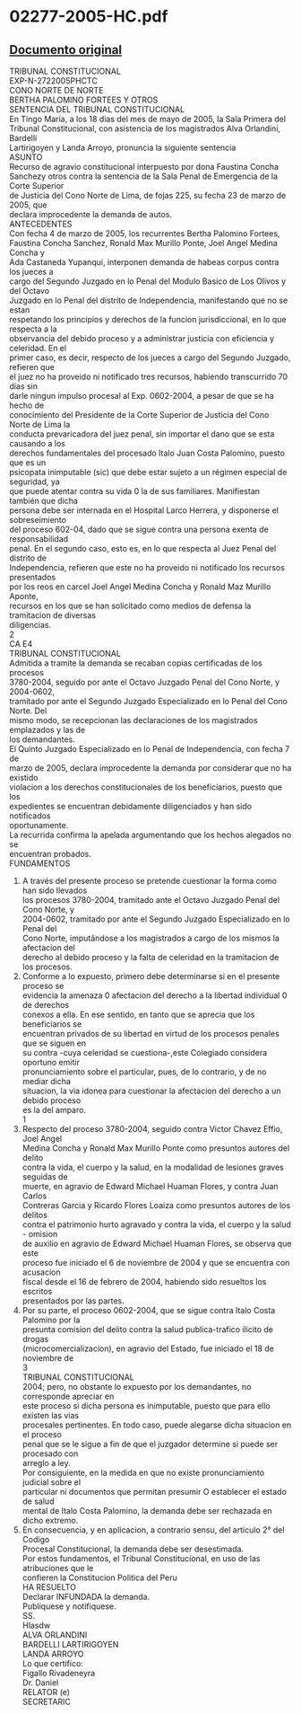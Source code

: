 
02277-2005-HC.pdf
=================
  
[Documento original](https://tc.gob.pe/jurisprudencia/2006/02277-2005-HC.pdf)  
---  
TRIBUNAL CONSTITUCIONAL  
EXP-N-2722005PHCTC  
CONO NORTE DE NORTE  
BERTHA PALOMINO FORTEES Y OTROS  
SENTENCIA DEL TRIBUNAL CONSTITUCIONAL  
En Tingo Maria, a los 18 dias del mes de mayo de 2005, la Sala Primera del  
Tribunal Constitucional, con asistencia de los magistrados Alva Orlandini, Bardelli  
Lartirigoyen y Landa Arroyo, pronuncia la siguiente sentencia  
ASUNTO  
Recurso de agravio constitucional interpuesto por dona Faustina Concha  
Sanchezy otros contra la sentencia de la Sala Penal de Emergencia de la Corte Superior  
de Justicia del Cono Norte de Lima, de fojas 225, su fecha 23 de marzo de 2005, que  
declara improcedente la demanda de autos.  
ANTECEDENTES  
Con fecha 4 de marzo de 2005, los recurrentes Bertha Palomino Fortees,  
Faustina Concha Sanchez, Ronald Max Murillo Ponte, Joel Angel Medina Concha y  
Ada Castaneda Yupanqui, interponen demanda de habeas corpus contra los jueces a  
cargo del Segundo Juzgado en lo Penal del Modulo Basico de Los Olivos y del Octavo  
Juzgado en lo Penal del distrito de Independencia, manifestando que no se estan  
respetando los principios y derechos de la funcion jurisdiccional, en lo que respecta a la  
observancia del debido proceso y a administrar justicia con eficiencia y celeridad. En el  
primer caso, es decir, respecto de los jueces a cargo del Segundo Juzgado, refieren que  
el juez no ha proveido ni notificado tres recursos, habiendo transcurrido 70 dias sin  
darle ningun impulso procesal al Exp. 0602-2004, a pesar de que se ha hecho de  
conocimiento del Presidente de la Corte Superior de Justicia del Cono Norte de Lima la  
conducta prevaricadora del juez penal, sin importar el dano que se esta causando a los  
derechos fundamentales del procesado Italo Juan Costa Palomino, puesto que es un  
psicopata inimputable (sic) que debe estar sujeto a un régimen especial de seguridad, ya  
que puede atentar contra su vida 0 la de sus familiares. Manifiestan también que dicha  
persona debe ser internada en el Hospital Larco Herrera, y disponerse el sobreseimiento  
del proceso 602-04, dado que se sigue contra una persona exenta de responsabilidad  
penal. En el segundo caso, esto es, en lo que respecta al Juez Penal del distrito de  
Independencia, refieren que este no ha proveido ni notificado los recursos presentados  
por los reos en carcel Joel Angel Medina Concha y Ronald Maz Murillo Aponte,  
recursos en los que se han solicitado como medios de defensa la tramitacion de diversas  
diligencias.  
2  
CA E4  
TRIBUNAL CONSTITUCIONAL  
Admitida a tramite la demanda se recaban copias certificadas de los procesos  
3780-2004, seguido por ante el Octavo Juzgado Penal del Cono Norte, y 2004-0602,  
tramitado por ante el Segundo Juzgado Especializado en lo Penal del Cono Norte. Del  
mismo modo, se recepcionan las declaraciones de los magistrados emplazados y las de  
los demandantes.  
El Quinto Juzgado Especializado en lo Penal de Independencia, con fecha 7 de  
marzo de 2005, declara improcedente la demanda por considerar que no ha existido  
violacion a los derechos constitucionales de los beneficiarios, puesto que los  
expedientes se encuentran debidamente diligenciados y han sido notificados  
oportunamente.  
La recurrida confirma la apelada argumentando que los hechos alegados no se  
encuentran probados.  
FUNDAMENTOS  
1. A través del presente proceso se pretende cuestionar la forma como han sido llevados  
los procesos 3780-2004, tramitado ante el Octavo Juzgado Penal del Cono Norte, y  
2004-0602, tramitado por ante el Segundo Juzgado Especializado en lo Penal del  
Cono Norte, imputândose a los magistrados a cargo de los mismos la afectacion del  
derecho al debido proceso y la falta de celeridad en la tramitacion de los procesos.  
2. Conforme a lo expuesto, primero debe determinarse si en el presente proceso se  
evidencia la amenaza 0 afectacion del derecho a la libertad individual 0 de derechos  
conexos a ella. En ese sentido, en tanto que se aprecia que los beneficiarios se  
encuentran privados de su libertad en virtud de los procesos penales que se siguen en  
su contra -cuya celeridad se cuestiona-,este Colegiado considera oportuno emitir  
pronunciamiento sobre el particular, pues, de lo contrario, y de no mediar dicha  
situacion, la via idonea para cuestionar la afectacion del derecho a un debido proceso  
es la del amparo.  
1  
3. Respecto del proceso 3780-2004, seguido contra Victor Chavez Effio, Joel Angel  
Medina Concha y Ronald Max Murillo Ponte como presuntos autores del delito  
contra la vida, el cuerpo y la salud, en la modalidad de lesiones graves seguidas de  
muerte, en agravio de Edward Michael Huaman Flores, y contra Juan Carlos  
Contreras Garcia y Ricardo Flores Loaiza como presuntos autores de los delitos  
contra el patrimonio hurto agravado y contra la vida, el cuerpo y la salud - omision  
de auxilio en agravio de Edward Michael Huaman Flores, se observa que este  
proceso fue iniciado el 6 de noviembre de 2004 y que se encuentra con acusacion  
fiscal desde el 16 de febrero de 2004, habiendo sido resueltos los escritos  
presentados por las partes.  
4. Por su parte, el proceso 0602-2004, que se sigue contra Italo Costa Palomino por la  
presunta comision del delito contra la salud publica-trafico ilicito de drogas  
(microcomercializacion), en agravio del Estado, fue iniciado el 18 de noviembre de  
3  
TRIBUNAL CONSTITUCIONAL  
2004; pero, no obstante lo expuesto por los demandantes, no corresponde apreciar en  
este proceso si dicha persona es inimputable, puesto que para ello existen las vias  
procesales pertinentes. En todo caso, puede alegarse dicha situacion en el proceso  
penal que se le sigue a fin de que el juzgador determine si puede ser procesado con  
arreglo a ley.  
Por consiguiente, en la medida en que no existe pronunciamiento judicial sobre el  
particular ni documentos que permitan presumir O establecer el estado de salud  
mental de Italo Costa Palomino, la demanda debe ser rechazada en dicho extremo.  
5. En consecuencia, y en aplicacion, a contrario sensu, del articulo 2° del Codigo  
Procesal Constitucional, la demanda debe ser desestimada.  
Por estos fundamentos, el Tribunal Constitucional, en uso de las atribuciones que le  
confieren la Constitucion Politica del Peru  
HA RESUELTO  
Declarar INFUNDADA la demanda.  
Publiquese y notifiquese.  
SS.  
Hlasdw  
ALVA ORLANDINI  
BARDELLI LARTIRIGOYEN  
LANDA ARROYO  
Lo que certifico:  
Figallo Rivadeneyra  
Dr. Daniel  
RELATOR (e)  
SECRETARIC